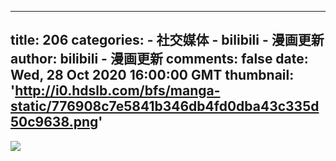 
---
title: 206
categories: 
    - 社交媒体
    - bilibili - 漫画更新
author: bilibili - 漫画更新
comments: false
date: Wed, 28 Oct 2020 16:00:00 GMT
thumbnail: 'http://i0.hdslb.com/bfs/manga-static/776908c7e5841b346db4fd0dba43c335d50c9638.png'
---

<div>   
<img src="http://i0.hdslb.com/bfs/manga-static/776908c7e5841b346db4fd0dba43c335d50c9638.png" referrerpolicy="no-referrer">  
</div>
            